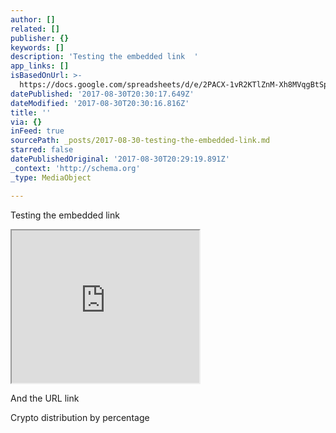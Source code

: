 ```yaml
---
author: []
related: []
publisher: {}
keywords: []
description: 'Testing the embedded link  '
app_links: []
isBasedOnUrl: >-
  https://docs.google.com/spreadsheets/d/e/2PACX-1vR2KTlZnM-Xh8MVqgBtSpDi_XvCLdDCzqdh_Dj7OBcxi235_MZpQAT_lJGLV7nXD6dC5Q-4zgeL3U2U/pubchart?oid=787492617&format=interactive
datePublished: '2017-08-30T20:30:17.649Z'
dateModified: '2017-08-30T20:30:16.816Z'
title: ''
via: {}
inFeed: true
sourcePath: _posts/2017-08-30-testing-the-embedded-link.md
starred: false
datePublishedOriginal: '2017-08-30T20:29:19.891Z'
_context: 'http://schema.org'
_type: MediaObject

---
```

Testing the embedded link 

<iframe src="https://the-grid.github.io/ed-userhtml/?g=eJwlj0FPwjAYQP_K0oO3UVZgQ6UY2BIT3YIokIXLUtqPtqZbR1un4ddL9Pjy3uUt9NmxFqJvLYKiKEnGBEUKtFSBonSeoMgDaw14H_2FJ-sEOIrGN8GdNUZ3kqLO3tBxilQIvX_AWFjuR9JaaWDEbYt974AJrwCCxwIDJm-rvI6T4Z287syxq-JazavDRa7DR1_oph7yUhT59SJUU3xmmzX_0WQya6pjv13tGvPyXB6yri5Skc-28fQqoZzsyR73XyeumAtPVguazbPpPUmT7I61_ePZupYFqrsAjvGgB0DLBf7fX_4CYwhYRA" height="244" style=""></iframe>

And the URL link 

Crypto distribution by percentage